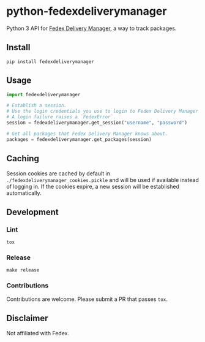 # python-fedexdeliverymanager

Python 3 API for [Fedex Delivery Manager](https://www.fedex.com/us/delivery/), a way to track packages.

## Install

`pip install fedexdeliverymanager`

## Usage

```python
import fedexdeliverymanager

# Establish a session.
# Use the login credentials you use to login to Fedex Delivery Manager via the web.
# A login failure raises a `FedexError`.
session = fedexdeliverymanager.get_session("username", "password")

# Get all packages that Fedex Delivery Manager knows about.
packages = fedexdeliverymanager.get_packages(session)
```

## Caching
Session cookies are cached by default in `./fedexdeliverymanager_cookies.pickle` and will be used if available instead of logging in. If the cookies expire, a new session will be established automatically.

## Development

### Lint

`tox`

### Release

`make release`

### Contributions

Contributions are welcome. Please submit a PR that passes `tox`.

## Disclaimer
Not affiliated with Fedex.
